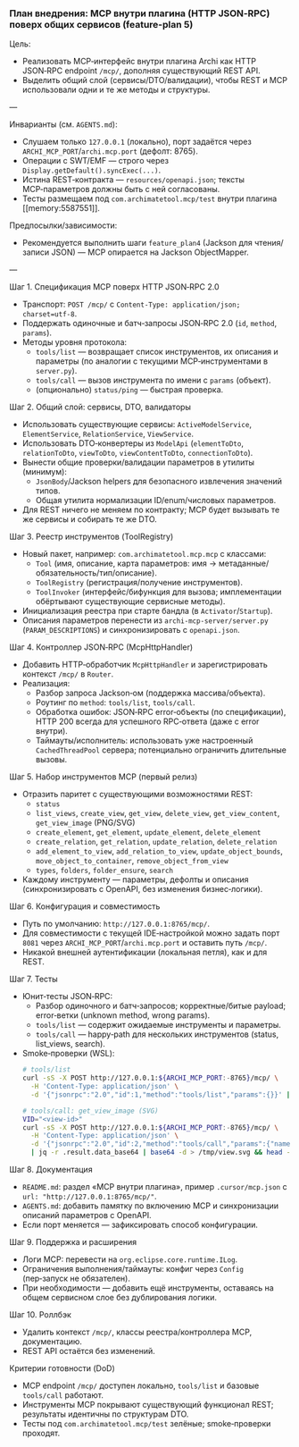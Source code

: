 ### План внедрения: MCP внутри плагина (HTTP JSON‑RPC) поверх общих сервисов (feature-plan 5)

Цель:
- Реализовать MCP‑интерфейс внутри плагина Archi как HTTP JSON‑RPC endpoint `/mcp/`, дополняя существующий REST API.
- Выделить общий слой (сервисы/DTO/валидации), чтобы REST и MCP использовали одни и те же методы и структуры.

—

Инварианты (см. `AGENTS.md`):
- Слушаем только `127.0.0.1` (локально), порт задаётся через `ARCHI_MCP_PORT`/`archi.mcp.port` (дефолт: 8765).
- Операции с SWT/EMF — строго через `Display.getDefault().syncExec(...)`.
- Истина REST‑контракта — `resources/openapi.json`; тексты MCP‑параметров должны быть с ней согласованы.
- Тесты размещаем под `com.archimatetool.mcp/test` внутри плагина [[memory:5587551]].

Предпосылки/зависимости:
- Рекомендуется выполнить шаги `feature_plan4` (Jackson для чтения/записи JSON) — MCP опирается на Jackson ObjectMapper.

—

Шаг 1. Спецификация MCP поверх HTTP JSON‑RPC 2.0
- Транспорт: `POST /mcp/` с `Content-Type: application/json; charset=utf-8`.
- Поддержать одиночные и батч‑запросы JSON‑RPC 2.0 (`id`, `method`, `params`).
- Методы уровня протокола:
  - `tools/list` — возвращает список инструментов, их описания и параметры (по аналогии с текущими MCP‑инструментами в `server.py`).
  - `tools/call` — вызов инструмента по имени с `params` (объект).
  - (опционально) `status/ping` — быстрая проверка.

Шаг 2. Общий слой: сервисы, DTO, валидаторы
- Использовать существующие сервисы: `ActiveModelService`, `ElementService`, `RelationService`, `ViewService`.
- Использовать DTO‑конвертеры из `ModelApi` (`elementToDto`, `relationToDto`, `viewToDto`, `viewContentToDto`, `connectionToDto`).
- Вынести общие проверки/валидации параметров в утилиты (минимум):
  - `JsonBody`/Jackson helpers для безопасного извлечения значений типов.
  - Общая утилита нормализации ID/enum/числовых параметров.
- Для REST ничего не меняем по контракту; MCP будет вызывать те же сервисы и собирать те же DTO.

Шаг 3. Реестр инструментов (ToolRegistry)
- Новый пакет, например: `com.archimatetool.mcp.mcp` с классами:
  - `Tool` (имя, описание, карта параметров: имя → метаданные/обязательность/тип/описание).
  - `ToolRegistry` (регистрация/получение инструментов).
  - `ToolInvoker` (интерфейс/бифункция для вызова; имплементации обёртывают существующие сервисные методы).
- Инициализация реестра при старте бандла (в `Activator`/`Startup`).
- Описания параметров перенести из `archi-mcp-server/server.py` (`PARAM_DESCRIPTIONS`) и синхронизировать с `openapi.json`.

Шаг 4. Контроллер JSON‑RPC (McpHttpHandler)
- Добавить HTTP‑обработчик `McpHttpHandler` и зарегистрировать контекст `/mcp/` в `Router`.
- Реализация:
  - Разбор запроса Jackson‑ом (поддержка массива/объекта).
  - Роутинг по `method`: `tools/list`, `tools/call`.
  - Обработка ошибок: JSON‑RPC error‑объекты (по спецификации), HTTP 200 всегда для успешного RPC‑ответа (даже с error внутри).
  - Таймауты/исполнитель: использовать уже настроенный `CachedThreadPool` сервера; потенциально ограничить длительные вызовы.

Шаг 5. Набор инструментов MCP (первый релиз)
- Отразить паритет с существующими возможностями REST:
  - `status`
  - `list_views`, `create_view`, `get_view`, `delete_view`, `get_view_content`, `get_view_image` (PNG/SVG)
  - `create_element`, `get_element`, `update_element`, `delete_element`
  - `create_relation`, `get_relation`, `update_relation`, `delete_relation`
  - `add_element_to_view`, `add_relation_to_view`, `update_object_bounds`, `move_object_to_container`, `remove_object_from_view`
  - `types`, `folders`, `folder_ensure`, `search`
- Каждому инструменту — параметры, дефолты и описания (синхронизировать с OpenAPI, без изменения бизнес‑логики).

Шаг 6. Конфигурация и совместимость
- Путь по умолчанию: `http://127.0.0.1:8765/mcp/`.
- Для совместимости с текущей IDE‑настройкой можно задать порт `8081` через `ARCHI_MCP_PORT`/`archi.mcp.port` и оставить путь `/mcp/`.
- Никакой внешней аутентификации (локальная петля), как и для REST.

Шаг 7. Тесты
- Юнит‑тесты JSON‑RPC:
  - Разбор одиночного и батч‑запросов; корректные/битые payload; error‑ветки (unknown method, wrong params).
  - `tools/list` — содержит ожидаемые инструменты и параметры.
  - `tools/call` — happy‑path для нескольких инструментов (status, list_views, search).
- Smoke‑проверки (WSL):
  ```bash
  # tools/list
  curl -sS -X POST http://127.0.0.1:${ARCHI_MCP_PORT:-8765}/mcp/ \
    -H 'Content-Type: application/json' \
    -d '{"jsonrpc":"2.0","id":1,"method":"tools/list","params":{}}' | jq .

  # tools/call: get_view_image (SVG)
  VID="<view-id>"
  curl -sS -X POST http://127.0.0.1:${ARCHI_MCP_PORT:-8765}/mcp/ \
    -H 'Content-Type: application/json' \
    -d '{"jsonrpc":"2.0","id":2,"method":"tools/call","params":{"name":"get_view_image","args":{"view_id":"'"$VID"'","format":"svg"}}}' \
    | jq -r .result.data_base64 | base64 -d > /tmp/view.svg && head -n2 /tmp/view.svg
  ```

Шаг 8. Документация
- `README.md`: раздел «MCP внутри плагина», пример `.cursor/mcp.json` с `url: "http://127.0.0.1:8765/mcp/"`.
- `AGENTS.md`: добавить памятку по включению MCP и синхронизации описаний параметров с OpenAPI.
- Если порт меняется — зафиксировать способ конфигурации.

Шаг 9. Поддержка и расширения
- Логи MCP: перевести на `org.eclipse.core.runtime.ILog`.
- Ограничения выполнения/таймауты: конфиг через `Config` (пер‑запуск не обязателен).
- При необходимости — добавить ещё инструменты, оставаясь на общем сервисном слое без дублирования логики.

Шаг 10. Роллбэк
- Удалить контекст `/mcp/`, классы реестра/контроллера MCP, документацию.
- REST API остаётся без изменений.

Критерии готовности (DoD)
- MCP endpoint `/mcp/` доступен локально, `tools/list` и базовые `tools/call` работают.
- Инструменты MCP покрывают существующий функционал REST; результаты идентичны по структурам DTO.
- Тесты под `com.archimatetool.mcp/test` зелёные; smoke‑проверки проходят.



